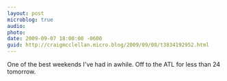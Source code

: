 ```yaml
---
layout: post
microblog: true
audio: 
photo: 
date: 2009-09-07 18:00:00 -0600
guid: http://craigmcclellan.micro.blog/2009/09/08/t3834192952.html
---
```

One of the best weekends I've had in awhile.  Off to the ATL for less than 24 tomorrow.
